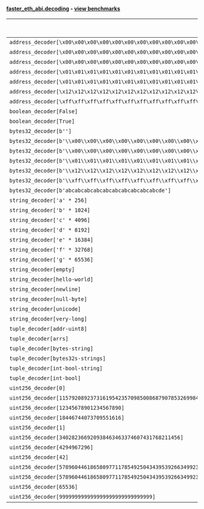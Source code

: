 #### [faster_eth_abi.decoding](https://github.com/BobTheBuidler/faster-eth-abi/blob/master/faster_eth_abi/decoding.py) - [view benchmarks](https://github.com/BobTheBuidler/faster-eth-abi/blob/master/benchmarks/test_decoding_benchmarks.py)

| Function | Reference Mean | Faster Mean | % Change | Speedup (%) | x Faster | Faster |
|----------|---------------|-------------|----------|-------------|----------|--------|
| `address_decoder[\x00\x00\x00\x00\x00\x00\x00\x00\x00\x00\x00\x00\x00\x00\x00\x00\x00\x00\x00\x00]` | 0.0016919369169618788 | 0.0007777180008215912 | 54.03% | 117.55% | 2.18x | ✅ |
| `address_decoder[\x00\x00\x00\x00\x00\x00\x00\x00\x00\x00\x00\x00\x00\x00\x00\x00\x00\x00\x00\x01]` | 0.001700597981817654 | 0.0007823700648156195 | 53.99% | 117.36% | 2.17x | ✅ |
| `address_decoder[\x00\x00\x00\x00\x00\x00\x00\x00\x00\x00\x00\x00\x00\x00\x00\x00\x00\x00\x00\x02]` | 0.0017062802349846445 | 0.0007777651814484266 | 54.42% | 119.38% | 2.19x | ✅ |
| `address_decoder[\x01\x01\x01\x01\x01\x01\x01\x01\x01\x01\x01\x01\x01\x01\x01\x01\x01\x01\x01\x00]` | 0.001714224615786981 | 0.0007771930016202803 | 54.66% | 120.57% | 2.21x | ✅ |
| `address_decoder[\x01\x01\x01\x01\x01\x01\x01\x01\x01\x01\x01\x01\x01\x01\x01\x01\x01\x01\x01\x01]` | 0.001687963537228051 | 0.0007780765395367663 | 53.90% | 116.94% | 2.17x | ✅ |
| `address_decoder[\x12\x12\x12\x12\x12\x12\x12\x12\x12\x12\x12\x12\x12\x12\x12\x12\x12\x12\x12\x12]` | 0.0016873609574492954 | 0.0007777556777816085 | 53.91% | 116.95% | 2.17x | ✅ |
| `address_decoder[\xff\xff\xff\xff\xff\xff\xff\xff\xff\xff\xff\xff\xff\xff\xff\xff\xff\xff\xff\xff]` | 0.001685853134413134 | 0.0007869245049497976 | 53.32% | 114.23% | 2.14x | ✅ |
| `boolean_decoder[False]` | 0.000924415836332812 | 0.000488631290534582 | 47.14% | 89.18% | 1.89x | ✅ |
| `boolean_decoder[True]` | 0.000908536240633203 | 0.0004925435417506168 | 45.79% | 84.46% | 1.84x | ✅ |
| `bytes32_decoder[b'']` | 0.0009025968162652795 | 0.00048026081841733703 | 46.79% | 87.94% | 1.88x | ✅ |
| `bytes32_decoder[b'\\x00\\x00\\x00\\x00\\x00\\x00\\x00\\x00\\x00\\x00\\x00\\x00\\x00\\x00\\x00\\x00']` | 0.0008995566163229483 | 0.00048092579861247486 | 46.54% | 87.05% | 1.87x | ✅ |
| `bytes32_decoder[b'\\x00\\x00\\x00\\x00\\x00\\x00\\x00\\x00\\x00\\x00\\x00\\x00\\x00\\x00\\x00\\x00\\x00\\x00\\x00\\x00\\x00\\x00\\x00\\x00\\x00\\x00\\x00\\x00\\x00\\x00\\x00\\x00']` | 0.0009031337497605195 | 0.0004805232321631938 | 46.79% | 87.95% | 1.88x | ✅ |
| `bytes32_decoder[b'\\x01\\x01\\x01\\x01\\x01\\x01\\x01\\x01\\x01\\x01\\x01\\x01\\x01\\x01\\x01\\x01\\x01\\x01\\x01\\x01\\x01\\x01\\x01\\x01\\x01\\x01\\x01\\x01\\x01\\x01\\x01\\x01']` | 0.0009004549516182505 | 0.00048190975761182715 | 46.48% | 86.85% | 1.87x | ✅ |
| `bytes32_decoder[b'\\x12\\x12\\x12\\x12\\x12\\x12\\x12\\x12\\x12\\x12\\x12\\x12\\x12\\x12\\x12\\x12\\x12\\x12\\x12\\x12\\x12\\x12\\x12\\x12\\x12\\x12\\x12\\x12\\x12\\x12\\x12\\x12']` | 0.0009049602306948524 | 0.000478352904661474 | 47.14% | 89.18% | 1.89x | ✅ |
| `bytes32_decoder[b'\\xff\\xff\\xff\\xff\\xff\\xff\\xff\\xff\\xff\\xff\\xff\\xff\\xff\\xff\\xff\\xff\\xff\\xff\\xff\\xff\\xff\\xff\\xff\\xff\\xff\\xff\\xff\\xff\\xff\\xff\\xff\\xff']` | 0.0009041479460223782 | 0.0004784527953699188 | 47.08% | 88.97% | 1.89x | ✅ |
| `bytes32_decoder[b'abcabcabcabcabcabcabcabcabcabcde']` | 0.0009032343263751339 | 0.0004829871251890575 | 46.53% | 87.01% | 1.87x | ✅ |
| `string_decoder['a' * 256]` | 0.0015002176613975308 | 0.0009171508996199567 | 38.87% | 63.57% | 1.64x | ✅ |
| `string_decoder['b' * 1024]` | 0.001547212421473231 | 0.0009535775452763236 | 38.37% | 62.25% | 1.62x | ✅ |
| `string_decoder['c' * 4096]` | 0.0015935581433327885 | 0.0009904965464850024 | 37.84% | 60.88% | 1.61x | ✅ |
| `string_decoder['d' * 8192]` | 0.0016311198065618877 | 0.001070039872811491 | 34.40% | 52.44% | 1.52x | ✅ |
| `string_decoder['e' * 16384]` | 0.001741327713220782 | 0.001140934684084719 | 34.48% | 52.62% | 1.53x | ✅ |
| `string_decoder['f' * 32768]` | 0.0019364048423261904 | 0.0013109288674881439 | 32.30% | 47.71% | 1.48x | ✅ |
| `string_decoder['g' * 65536]` | 0.0024242272545022007 | 0.0017863251816537487 | 26.31% | 35.71% | 1.36x | ✅ |
| `string_decoder[empty]` | 0.001471963710606986 | 0.0008967533378876347 | 39.08% | 64.14% | 1.64x | ✅ |
| `string_decoder[hello-world]` | 0.0014954260316438748 | 0.0009132291899589301 | 38.93% | 63.75% | 1.64x | ✅ |
| `string_decoder[newline]` | 0.001506828748416724 | 0.0009145563689700927 | 39.31% | 64.76% | 1.65x | ✅ |
| `string_decoder[null-byte]` | 0.0014910844817753962 | 0.0009090951333363201 | 39.03% | 64.02% | 1.64x | ✅ |
| `string_decoder[unicode]` | 0.0015220946003229757 | 0.0009313221179322904 | 38.81% | 63.43% | 1.63x | ✅ |
| `string_decoder[very-long]` | 0.002851453367476694 | 0.0021568020361966435 | 24.36% | 32.21% | 1.32x | ✅ |
| `tuple_decoder[addr-uint8]` | 0.002120376158480042 | 0.0011251118629373481 | 46.94% | 88.46% | 1.88x | ✅ |
| `tuple_decoder[arrs]` | 0.00267272597507031 | 0.0022077979176249193 | 17.40% | 21.06% | 1.21x | ✅ |
| `tuple_decoder[bytes-string]` | 0.0018543853861407152 | 0.0012063805792802812 | 34.94% | 53.71% | 1.54x | ✅ |
| `tuple_decoder[bytes32s-strings]` | 0.0036706769312942703 | 0.003043711116728939 | 17.08% | 20.60% | 1.21x | ✅ |
| `tuple_decoder[int-bool-string]` | 0.002453568966148012 | 0.0017106650482158362 | 30.28% | 43.43% | 1.43x | ✅ |
| `tuple_decoder[int-bool]` | 0.0013035274351434075 | 0.0008266676461512793 | 36.58% | 57.68% | 1.58x | ✅ |
| `uint256_decoder[0]` | 0.0009481609948851263 | 0.000531565250295287 | 43.94% | 78.37% | 1.78x | ✅ |
| `uint256_decoder[115792089237316195423570985008687907853269984665640564039457584007913129639935]` | 0.000954776827308914 | 0.0005312403869689408 | 44.36% | 79.73% | 1.80x | ✅ |
| `uint256_decoder[12345678901234567890]` | 0.0009530395894598298 | 0.0005304675656834496 | 44.34% | 79.66% | 1.80x | ✅ |
| `uint256_decoder[18446744073709551616]` | 0.0009548282772742754 | 0.0005285889691461835 | 44.64% | 80.64% | 1.81x | ✅ |
| `uint256_decoder[1]` | 0.0009490343833867364 | 0.0005250288648502143 | 44.68% | 80.76% | 1.81x | ✅ |
| `uint256_decoder[340282366920938463463374607431768211456]` | 0.0009504632929040223 | 0.0005282544662971942 | 44.42% | 79.93% | 1.80x | ✅ |
| `uint256_decoder[4294967296]` | 0.000945457570985853 | 0.0005362782281285557 | 43.28% | 76.30% | 1.76x | ✅ |
| `uint256_decoder[42]` | 0.000951639947208471 | 0.0005282189983019075 | 44.49% | 80.16% | 1.80x | ✅ |
| `uint256_decoder[57896044618658097711785492504343953926634992332820282019728792003956564819967]` | 0.0009502707845054402 | 0.0005320063205695727 | 44.02% | 78.62% | 1.79x | ✅ |
| `uint256_decoder[57896044618658097711785492504343953926634992332820282019728792003956564819968]` | 0.0009518328336637305 | 0.000533819811745849 | 43.92% | 78.31% | 1.78x | ✅ |
| `uint256_decoder[65536]` | 0.000953764986015322 | 0.0005323290301443084 | 44.19% | 79.17% | 1.79x | ✅ |
| `uint256_decoder[999999999999999999999999999999]` | 0.0009556799889088827 | 0.0005296255582417152 | 44.58% | 80.44% | 1.80x | ✅ |
